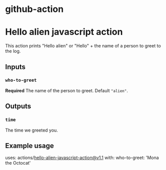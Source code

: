 # github-action

# Hello alien javascript action

This action prints "Hello alien" or "Hello" + the name of a person to greet to the log.

## Inputs

### `who-to-greet`

**Required** The name of the person to greet. Default `"alien"`.

## Outputs

### `time`

The time we greeted you.

## Example usage

uses: actions/hello-alien-javascript-action@v1.1
with:
who-to-greet: 'Mona the Octocat'
